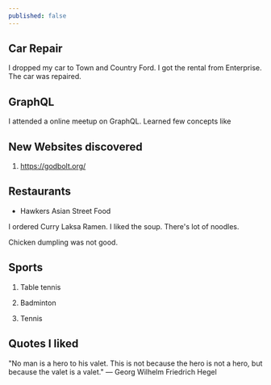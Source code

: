 ```yaml
---
published: false
---
```


## Car Repair

I dropped my car to Town and Country Ford. I got the rental from Enterprise. The car was repaired.

## GraphQL

I attended a online meetup on GraphQL. Learned few concepts like 

## New Websites discovered 

1. https://godbolt.org/

## Restaurants

* Hawkers Asian Street Food

I ordered Curry Laksa Ramen. I liked the soup. There's lot of noodles. 

Chicken dumpling was not good. 

## Sports

1. Table tennis

2. Badminton

3. Tennis

## Quotes I liked

"No man is a hero to his valet. This is not because the hero is not a hero, but because the valet is a valet."
― Georg Wilhelm Friedrich Hegel

